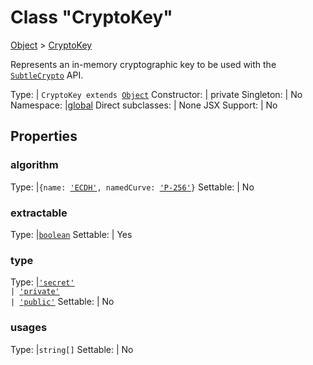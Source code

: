---
---
# Class "CryptoKey"

<a href="https://developer.mozilla.org/en-US/docs/Web/JavaScript/Reference/Global_Objects/Object" title="View &quot;Object&quot; on MDN">Object</a> > <a href="#" >CryptoKey</a>

Represents an in-memory cryptographic key to be used with the [`SubtleCrypto`](./SubtleCrypto.md) API.


Type: | <code style="white-space: nowrap">CryptoKey extends <a href="https://developer.mozilla.org/en-US/docs/Web/JavaScript/Reference/Global_Objects/Object" title="View &quot;Object&quot; on MDN">Object</a></code>
Constructor: | private
Singleton: | No
Namespace: |<a href="../modules.html#startup" >global</a>
Direct subclasses: | None
JSX Support: | No


## Properties

### algorithm



Type: |<code style="white-space: nowrap">{name: <a href="https://developer.mozilla.org/en-US/docs/Web/JavaScript/Data_structures#string_type" title="View &quot;string&quot; on MDN">'ECDH'</a>, namedCurve: <a href="https://developer.mozilla.org/en-US/docs/Web/JavaScript/Data_structures#string_type" title="View &quot;string&quot; on MDN">'P-256'</a>}</code>
Settable: | No




### extractable



Type: |<code style="white-space: nowrap"><a href="https://developer.mozilla.org/en-US/docs/Web/JavaScript/Data_structures#boolean_type" title="View &quot;boolean&quot; on MDN">boolean</a></code>
Settable: | Yes




### type



Type: |<code style="white-space: nowrap"><a href="https://developer.mozilla.org/en-US/docs/Web/JavaScript/Data_structures#string_type" title="View &quot;string&quot; on MDN">'secret'</a><br/>&#124; <a href="https://developer.mozilla.org/en-US/docs/Web/JavaScript/Data_structures#string_type" title="View &quot;string&quot; on MDN">'private'</a><br/>&#124; <a href="https://developer.mozilla.org/en-US/docs/Web/JavaScript/Data_structures#string_type" title="View &quot;string&quot; on MDN">'public'</a></code>
Settable: | No




### usages



Type: |<code style="white-space: nowrap">string[]</code>
Settable: | No





